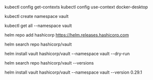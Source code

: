 kubectl config get-contexts
kubectl config use-context docker-desktop

kubectl create namespace vault

kubectl get all --namespace vault

helm repo add hashicorp https://helm.releases.hashicorp.com

helm search repo hashicorp/vault

helm install vault hashicorp/vault --namespace vault --dry-run

helm search repo hashicorp/vault --versions

helm install vault hashicorp/vault --namespace vault --version 0.29.1